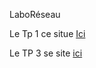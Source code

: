 LaboRéseau

Le Tp 1 ce situe [Ici](https://github.com/StevenDias33/LaboR-seau/tree/master/TP%201)

Le TP 3 se site [ici](https://github.com/StevenDias33/LaboR-seau/tree/master/TP%203)
